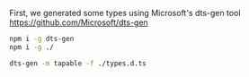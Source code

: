 First, we generated some types using Microsoft's dts-gen tool https://github.com/Microsoft/dts-gen

```sh
npm i -g dts-gen
npm i -g ./

dts-gen -m tapable -f ./types.d.ts
```



